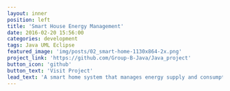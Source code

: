 ```yaml
---
layout: inner
position: left
title: 'Smart House Energy Management'
date: 2016-02-20 15:56:00
categories: development
tags: Java UML Eclipse
featured_image: 'img/posts/02_smart-home-1130x864-2x.png'
project_link: 'https://github.com/Group-B-Java/Java_project'
button_icon: 'github'
button_text: 'Visit Project'
lead_text: 'A smart home system that manages energy supply and consumption in a smart home, optimizing device control and energy usage with real-time tracking and multithreading.'
---
```

